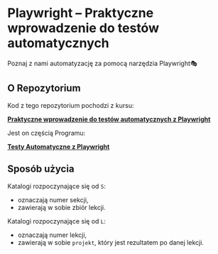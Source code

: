 # Playwright – Praktyczne wprowadzenie do testów automatycznych

Poznaj z nami automatyzację za pomocą narzędzia Playwright🎭

## O Repozytorium

Kod z tego repozytorium pochodzi z kursu:

[**Praktyczne wprowadzenie do testów automatycznych z Playwright**](https://jaktestowac.pl/course/playwright-wprowadzenie/)

Jest on częścią Programu:

[**Testy Automatyczne z Playwright**](https://jaktestowac.pl/playwright)

## Sposób użycia

Katalogi rozpoczynające się od `S`:
- oznaczają numer sekcji,
- zawierają w sobie zbiór lekcji.

Katalogi rozpoczynające się od `L`:
- oznaczają numer lekcji,
- zawierają w sobie `projekt`, który jest rezultatem po danej lekcji.



